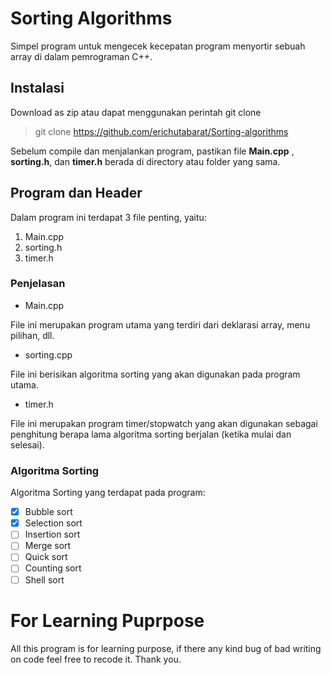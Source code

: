 # Sorting Algorithms
Simpel program untuk mengecek kecepatan program menyortir sebuah array di dalam pemrograman C++.


## Instalasi
Download as zip atau dapat menggunakan perintah git clone
> git clone https://github.com/erichutabarat/Sorting-algorithms 

Sebelum compile dan menjalankan program, pastikan file **Main.cpp** , **sorting.h**, dan **timer.h** berada di directory atau folder yang sama.

## Program dan Header
Dalam program ini terdapat 3 file penting, yaitu:
1. Main.cpp
2. sorting.h
3. timer.h

### Penjelasan
- Main.cpp

File ini merupakan program utama yang terdiri dari deklarasi array, menu pilihan, dll.
- sorting.cpp

File ini berisikan algoritma sorting yang akan digunakan pada program utama.
- timer.h


File ini merupakan program timer/stopwatch yang akan digunakan sebagai penghitung berapa lama algoritma sorting berjalan (ketika mulai dan selesai).


### Algoritma Sorting
Algoritma Sorting yang terdapat pada program:

- [x] Bubble sort
- [x] Selection sort
- [ ] Insertion sort
- [ ] Merge sort
- [ ] Quick sort
- [ ] Counting sort
- [ ] Shell sort

# For Learning Puprpose
All this program is for learning purpose, if there any kind bug of bad writing on code feel free to recode it. Thank you.
